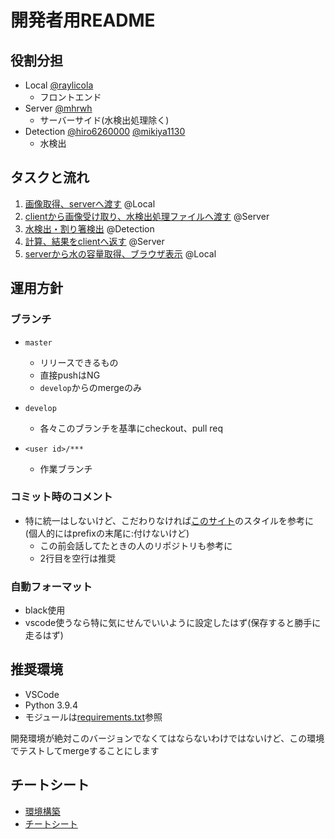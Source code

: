 # 開発者用README

## 役割分担

- Local [@raylicola](https://github.com/raylicola)
    - フロントエンド
- Server [@mhrwh](https://github.com/mhrwh)
    - サーバーサイド(水検出処理除く)
- Detection [@hiro6260000](https://github.com/hiro6260000) [@mikiya1130](https://github.com/mikiya1130)
    - 水検出

## タスクと流れ

1. [画像取得、serverへ渡す](post.md) @Local
1. [clientから画像受け取り、水検出処理ファイルへ渡す](controller.md) @Server
1. [水検出・割り箸検出](detect.md) @Detection
1. [計算、結果をclientへ返す](calc.md) @Server
1. [serverから水の容量取得、ブラウザ表示](print.md) @Local

## 運用方針

### ブランチ

- `master`
    - リリースできるもの
    - 直接pushはNG
    - `develop`からのmergeのみ
- `develop`
    - 各々このブランチを基準にcheckout、pull req

- `<user id>/***`
    - 作業ブランチ

### コミット時のコメント

- 特に統一はしないけど、こだわりなければ[このサイト](https://www.tam-tam.co.jp/tipsnote/program/post16686.html)のスタイルを参考に(個人的にはprefixの末尾に:付けないけど)
    - この前会話してたときの人のリポジトリも参考に
    - 2行目を空行は推奨

### 自動フォーマット

- black使用
- vscode使うなら特に気にせんでいいように設定したはず(保存すると勝手に走るはず)

## 推奨環境

- VSCode
- Python 3.9.4
- モジュールは[requirements.txt](../requirements.txt)参照

開発環境が絶対このバージョンでなくてはならないわけではないけど、この環境でテストしてmergeすることにします  

## チートシート

- [環境構築](build.md)
- [チートシート](cheatsheet.md)

